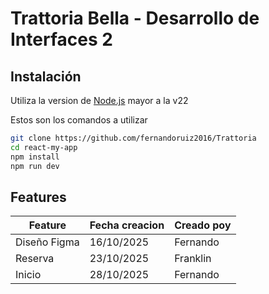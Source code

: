 # Trattoria Bella - Desarrollo de Interfaces 2
## Instalación

Utiliza la version de [Node.js](https://nodejs.org/) mayor a la v22

Estos son los comandos a utilizar

```sh
git clone https://github.com/fernandoruiz2016/Trattoria
cd react-my-app
npm install
npm run dev
```

## Features

| Feature | Fecha creacion | Creado poy |
|---------|----------------|------------|
| Diseño Figma | 16/10/2025 | Fernando|
| Reserva | 23/10/2025 | Franklin|
| Inicio | 28/10/2025 | Fernando|